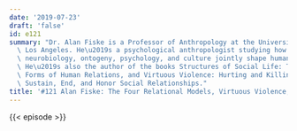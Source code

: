 ```yaml
---
date: '2019-07-23'
draft: 'false'
id: e121
summary: "Dr. Alan Fiske is a Professor of Anthropology at the University of California,\
  \ Los Angeles. He\u2019s a psychological anthropologist studying how natural selection,\
  \ neurobiology, ontogeny, psychology, and culture jointly shape human sociality.\
  \ He\u2019s also the author of the books Structures of Social Life: The Four Elementary\
  \ Forms of Human Relations, and Virtuous Violence: Hurting and Killing to Create,\
  \ Sustain, End, and Honor Social Relationships."
title: '#121 Alan Fiske: The Four Relational Models, Virtuous Violence, and Morality'
---
```

{{< episode >}}
